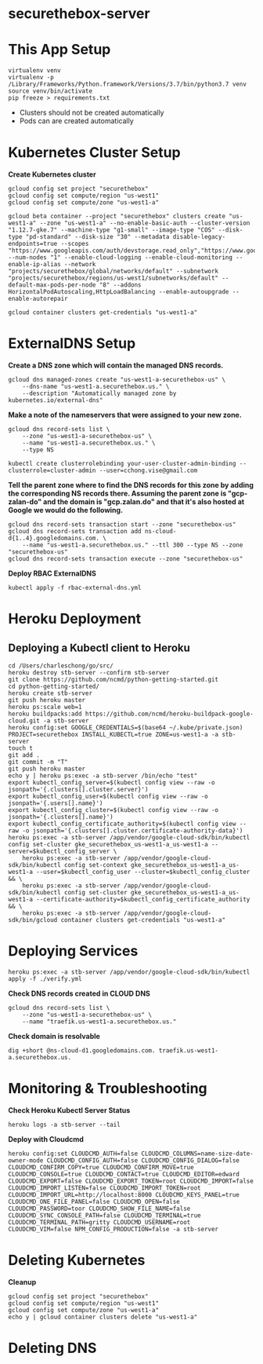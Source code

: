 # securethebox-server
# This App Setup
```
virtualenv venv
virtualenv -p /Library/Frameworks/Python.framework/Versions/3.7/bin/python3.7 venv
source venv/bin/activate
pip freeze > requirements.txt
```

- Clusters should not be created automatically
- Pods can are created automatically

# Kubernetes Cluster Setup
**Create Kubernetes cluster**
```
gcloud config set project "securethebox"
gcloud config set compute/region "us-west1"
gcloud config set compute/zone "us-west1-a"

gcloud beta container --project "securethebox" clusters create "us-west1-a" --zone "us-west1-a" --no-enable-basic-auth --cluster-version "1.12.7-gke.7" --machine-type "g1-small" --image-type "COS" --disk-type "pd-standard" --disk-size "30" --metadata disable-legacy-endpoints=true --scopes "https://www.googleapis.com/auth/devstorage.read_only","https://www.googleapis.com/auth/logging.write","https://www.googleapis.com/auth/monitoring","https://www.googleapis.com/auth/servicecontrol","https://www.googleapis.com/auth/service.management.readonly","https://www.googleapis.com/auth/trace.append" --num-nodes "1" --enable-cloud-logging --enable-cloud-monitoring --enable-ip-alias --network "projects/securethebox/global/networks/default" --subnetwork "projects/securethebox/regions/us-west1/subnetworks/default" --default-max-pods-per-node "8" --addons HorizontalPodAutoscaling,HttpLoadBalancing --enable-autoupgrade --enable-autorepair

gcloud container clusters get-credentials "us-west1-a"
```

# ExternalDNS Setup
**Create a DNS zone which will contain the managed DNS records.**
```
gcloud dns managed-zones create "us-west1-a-securethebox-us" \
    --dns-name "us-west1-a.securethebox.us." \
    --description "Automatically managed zone by kubernetes.io/external-dns"
```
**Make a note of the nameservers that were assigned to your new zone.**
```
gcloud dns record-sets list \
    --zone "us-west1-a-securethebox-us" \
    --name "us-west1-a.securethebox.us." \
    --type NS

kubectl create clusterrolebinding your-user-cluster-admin-binding --clusterrole=cluster-admin --user=cchong.vise@gmail.com
```
**Tell the parent zone where to find the DNS records for this zone by adding the corresponding NS records there. Assuming the parent zone is "gcp-zalan-do" and the domain is "gcp.zalan.do" and that it's also hosted at Google we would do the following.**
```
gcloud dns record-sets transaction start --zone "securethebox-us"
gcloud dns record-sets transaction add ns-cloud-d{1..4}.googledomains.com. \
    --name "us-west1-a.securethebox.us." --ttl 300 --type NS --zone "securethebox-us"
gcloud dns record-sets transaction execute --zone "securethebox-us"
```
**Deploy RBAC ExternalDNS**
```
kubectl apply -f rbac-external-dns.yml
```

# Heroku Deployment
## Deploying a Kubectl client to Heroku
```
cd /Users/charleschong/go/src/
heroku destroy stb-server --confirm stb-server
git clone https://github.com/ncmd/python-getting-started.git
cd python-getting-started/
heroku create stb-server
git push heroku master
heroku ps:scale web=1
heroku buildpacks:add https://github.com/ncmd/heroku-buildpack-google-cloud.git -a stb-server
heroku config:set GOOGLE_CREDENTIALS=$(base64 ~/.kube/private.json) PROJECT=securethebox INSTALL_KUBECTL=true ZONE=us-west1-a -a stb-server
touch t
git add .
git commit -m "T"
git push heroku master
echo y | heroku ps:exec -a stb-server /bin/echo "test"
export kubectl_config_server=$(kubectl config view --raw -o jsonpath='{.clusters[].cluster.server}')
export kubectl_config_user=$(kubectl config view --raw -o jsonpath='{.users[].name}')
export kubectl_config_cluster=$(kubectl config view --raw -o jsonpath='{.clusters[].name}')
export kubectl_config_certificate_authority=$(kubectl config view --raw -o jsonpath='{.clusters[].cluster.certificate-authority-data}')
heroku ps:exec -a stb-server /app/vendor/google-cloud-sdk/bin/kubectl config set-cluster gke_securethebox_us-west1-a_us-west1-a --server=$kubectl_config_server \
    heroku ps:exec -a stb-server /app/vendor/google-cloud-sdk/bin/kubectl config set-context gke_securethebox_us-west1-a_us-west1-a --user=$kubectl_config_user --cluster=$kubectl_config_cluster && \ 
    heroku ps:exec -a stb-server /app/vendor/google-cloud-sdk/bin/kubectl config set-cluster gke_securethebox_us-west1-a_us-west1-a --certificate-authority=$kubectl_config_certificate_authority && \
    heroku ps:exec -a stb-server /app/vendor/google-cloud-sdk/bin/gcloud container clusters get-credentials "us-west1-a" 
```

# Deploying Services
```
heroku ps:exec -a stb-server /app/vendor/google-cloud-sdk/bin/kubectl apply -f ./verify.yml
```

**Check DNS records created in CLOUD DNS**
```
gcloud dns record-sets list \
    --zone "us-west1-a-securethebox-us" \
    --name "traefik.us-west1-a.securethebox.us."
```
**Check domain is resolvable**
```
dig +short @ns-cloud-d1.googledomains.com. traefik.us-west1-a.securethebox.us.
```

# Monitoring & Troubleshooting
**Check Heroku Kubectl Server Status**
```
heroku logs -a stb-server --tail
```

**Deploy with Cloudcmd**
```
heroku config:set CLOUDCMD_AUTH=false CLOUDCMD_COLUMNS=name-size-date-owner-mode CLOUDCMD_CONFIG_AUTH=false CLOUDCMD_CONFIG_DIALOG=false CLOUDCMD_CONFIRM_COPY=true CLOUDCMD_CONFIRM_MOVE=true CLOUDCMD_CONSOLE=true CLOUDCMD_CONTACT=true CLOUDCMD_EDITOR=edward CLOUDCMD_EXPORT=false CLOUDCMD_EXPORT_TOKEN=root CLOUDCMD_IMPORT=false CLOUDCMD_IMPORT_LISTEN=false CLOUDCMD_IMPORT_TOKEN=root CLOUDCMD_IMPORT_URL=http://localhost:8000 CLOUDCMD_KEYS_PANEL=true CLOUDCMD_ONE_FILE_PANEL=false CLOUDCMD_OPEN=false CLOUDCMD_PASSWORD=toor CLOUDCMD_SHOW_FILE_NAME=false CLOUDCMD_SYNC_CONSOLE_PATH=false CLOUDCMD_TERMINAL=true CLOUDCMD_TERMINAL_PATH=gritty CLOUDCMD_USERNAME=root CLOUDCMD_VIM=false NPM_CONFIG_PRODUCTION=false -a stb-server 
```

# Deleting Kubernetes

**Cleanup**
```
gcloud config set project "securethebox"
gcloud config set compute/region "us-west1"
gcloud config set compute/zone "us-west1-a"
echo y | gcloud container clusters delete "us-west1-a"
```

# Deleting DNS